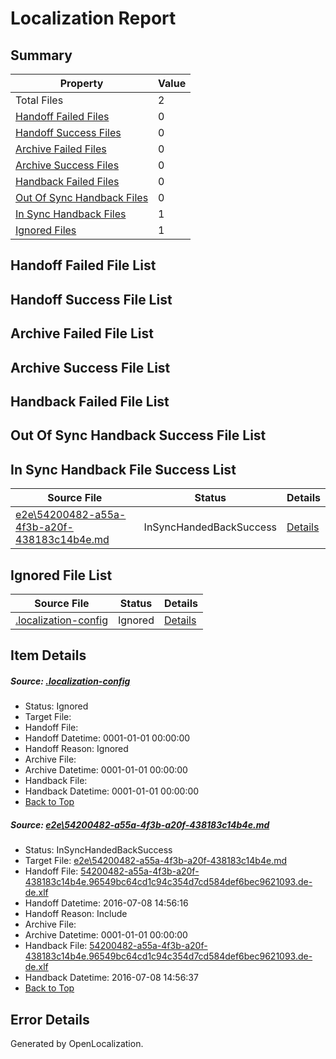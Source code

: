 # <a name='report-top'></a> Localization Report

## Summary
 Property | Value 
 -------- | ----- 
 Total Files | 2
[ Handoff Failed Files ](#handoff-failed-list)| 0
[ Handoff Success Files ](#handoff-success-list)| 0
[ Archive Failed Files ](#archive-failed-list)| 0
[ Archive Success Files ](#archive-success-list)| 0
[ Handback Failed Files ](#handback-failed-list)| 0
[ Out Of Sync Handback Files ](#outofsync-handback-success-list)| 0
[ In Sync Handback Files ](#insync-handback-success-list)| 1
[ Ignored Files ](#ignored-list)| 1

## <a name='handoff-failed-list'></a> Handoff Failed File List

## <a name='handoff-success-list'></a> Handoff Success File List

## <a name='archive-failed-list'></a> Archive Failed File List

## <a name='archive-success-list'></a> Archive Success File List

## <a name='handback-failed-list'></a> Handback Failed File List

## <a name='outofsync-handback-success-list'></a> Out Of Sync Handback Success File List

## <a name='insync-handback-success-list'></a> In Sync Handback File Success List
 Source File | Status | Details 
 ----------- | ------ | ------- 
 [e2e\54200482-a55a-4f3b-a20f-438183c14b4e.md](https://github.com/OpenLocalizationTestOrg/oltest/blob/beb10d9335bad05f97acb958978301b4062182b5/e2e/54200482-a55a-4f3b-a20f-438183c14b4e.md) | InSyncHandedBackSuccess | [Details](#d72e07bb25cc09bf68d77e8192d360ed433ba6111)

## <a name='ignored-list'></a> Ignored File List
 Source File | Status | Details 
 ----------- | ------ | ------- 
 [.localization-config](https://github.com/OpenLocalizationTestOrg/oltest/blob/beb10d9335bad05f97acb958978301b4062182b5/.localization-config) | Ignored | [Details](#3d4f252ac210baf56311d7e97dcc2db10974dbd20)

## Item Details
##### <a name='3d4f252ac210baf56311d7e97dcc2db10974dbd20'></a> Source: [.localization-config](https://github.com/OpenLocalizationTestOrg/oltest/blob/beb10d9335bad05f97acb958978301b4062182b5/.localization-config)
* Status: Ignored
* Target File: 
* Handoff File: 
* Handoff Datetime: 0001-01-01 00:00:00
* Handoff Reason: Ignored
* Archive File: 
* Archive Datetime: 0001-01-01 00:00:00
* Handback File: 
* Handback Datetime: 0001-01-01 00:00:00
* [Back to Top](#report-top)

##### <a name='d72e07bb25cc09bf68d77e8192d360ed433ba6111'></a> Source: [e2e\54200482-a55a-4f3b-a20f-438183c14b4e.md](https://github.com/OpenLocalizationTestOrg/oltest/blob/beb10d9335bad05f97acb958978301b4062182b5/e2e/54200482-a55a-4f3b-a20f-438183c14b4e.md)
* Status: InSyncHandedBackSuccess
* Target File: [e2e\54200482-a55a-4f3b-a20f-438183c14b4e.md](https://github.com/OpenLocalizationTestOrg/oltest-dede-fly/blob/e22c62fe51bbde0888b52f387651e9ea2911f758/e2e/54200482-a55a-4f3b-a20f-438183c14b4e.md)
* Handoff File: [54200482-a55a-4f3b-a20f-438183c14b4e.96549bc64cd1c94c354d7cd584def6bec9621093.de-de.xlf](https://github.com/OpenLocalizationTestOrg/olhandoff-e2e/blob/d2e7d406e6f550245c2ef0065ab4806a8d114b25/ol-handoff/OpenLocalizationTestOrg/oltest-dede-fly/ci/ht/54200482-a55a-4f3b-a20f-438183c14b4e.96549bc64cd1c94c354d7cd584def6bec9621093.de-de.xlf)
* Handoff Datetime: 2016-07-08 14:56:16
* Handoff Reason: Include
* Archive File: 
* Archive Datetime: 0001-01-01 00:00:00
* Handback File: [54200482-a55a-4f3b-a20f-438183c14b4e.96549bc64cd1c94c354d7cd584def6bec9621093.de-de.xlf](https://github.com/OpenLocalizationTestOrg/olhandback-e2e/blob/a48150680598ae216e0eaec66cdb63c889bc898b/ol-handback/OpenLocalizationTestOrg/oltest-dede-fly/ci/ht/54200482-a55a-4f3b-a20f-438183c14b4e.96549bc64cd1c94c354d7cd584def6bec9621093.de-de.xlf)
* Handback Datetime: 2016-07-08 14:56:37
* [Back to Top](#report-top)


## Error Details

Generated by OpenLocalization.
